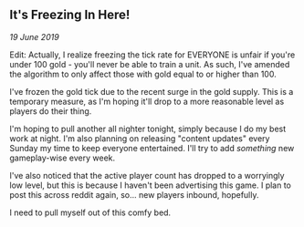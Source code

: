 ## It's Freezing In Here!

_19 June 2019_

Edit: Actually, I realize freezing the tick rate for EVERYONE is unfair if you're under 100 gold - you'll never be able to train a unit. As such, I've amended the algorithm to only affect those with gold equal to or higher than 100.

I've frozen the gold tick due to the recent surge in the gold supply. This is a temporary measure, as I'm hoping it'll drop to a more reasonable level as players do their thing.

I'm hoping to pull another all nighter tonight, simply because I do my best work at night. I'm also planning on releasing "content updates" every Sunday my time to keep everyone entertained. I'll try to add _something_ new gameplay-wise every week.

I've also noticed that the active player count has dropped to a worryingly low level, but this is because I haven't been advertising this game. I plan to post this across reddit again, so... new players inbound, hopefully.

I need to pull myself out of this comfy bed.

